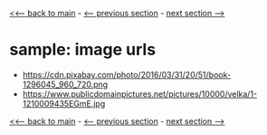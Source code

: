 [<<-- back to main](../../README.md) - [<-- previous section](../section%208%20enhancing%20the%20app/section8-notes.md) - [next section -->](../../README.md)

# sample: image urls
- https://cdn.pixabay.com/photo/2016/03/31/20/51/book-1296045_960_720.png
- https://www.publicdomainpictures.net/pictures/10000/velka/1-1210009435EGmE.jpg

[<<-- back to main](../../README.md) - [<-- previous section](../section%208%20enhancing%20the%20app/section8-notes.md) - [next section -->](../../README.md)
